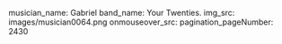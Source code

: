 musician_name: Gabriel
band_name: Your Twenties.
img_src: images/musician0064.png
onmouseover_src: 
pagination_pageNumber: 2430